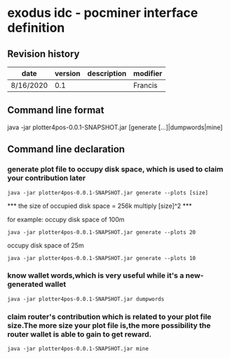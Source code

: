 # exodus idc - pocminer interface definition

## Revision history

| date      | version | description | modifier |
| --------- | ------- | ----------- | -------- |
| 8/16/2020 | 0.1     |             | Francis  |


## Command line format
java -jar plotter4pos-0.0.1-SNAPSHOT.jar [generate [...]|dumpwords|mine]




## Command line declaration

### generate plot file to occupy disk space, which is used to claim your contribution later
```
java -jar plotter4pos-0.0.1-SNAPSHOT.jar generate --plots [size]
```

*** the size of occupied disk space = 256k multiply [size]^2 ***

for example:
occupy disk space of 100m
```
java -jar plotter4pos-0.0.1-SNAPSHOT.jar generate --plots 20
```

occupy disk space of 25m
```
java -jar plotter4pos-0.0.1-SNAPSHOT.jar generate --plots 10
```


### know wallet words,which is very useful while it's a new-generated wallet
```
java -jar plotter4pos-0.0.1-SNAPSHOT.jar dumpwords
```

### claim router's contribution which is related to your plot file size.The more size your plot file is,the more possibility the router wallet is able to gain to get reward.
```
java -jar plotter4pos-0.0.1-SNAPSHOT.jar mine
```

